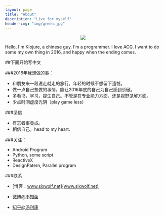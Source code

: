 ```yaml
---
layout: page
title: "About"
description: "Live for myself"
header-img: "img/green.jpg"
---
```



<center>
    <p><img src="https://img.alicdn.com/imgextra/i3/754328530/TB2ksl3jFXXXXX1XXXXXXXXXXXX_!!754328530.png" align="center"></p>
</center>

Hello, I'm Klojure, a chinese guy. I'm a programmer. I love ACG. I want to do some my own thing in 2016, and happy when the ending comes.

##下面开始写中文 
   
   
###2016年我想做的事：

- 和朋友来一段说走就走的旅行，年轻的时候不想留下遗憾。
- 做一点自己想做的事情，能让2016年底的自己为自己感到骄傲。
- 多看书，学习，提生自己。不管是在专业能力方面，还是视野见解方面。
- 少点时间虚度光阴（play game less）

###坚信   

- 有志者事竟成。
- 相信自己，head to my heart.


###关注：


- Android Program
- Python, some script
- ReactiveX
- DesignPatern, Parallel program


###联系

- [博客：www.sixwolf.net](www.sixwolf.net)

- [微博@不知菌](http://weibo.com/2615648365)

- [知乎@汤利康](https://www.zhihu.com/people/tang-li-kang-90)
